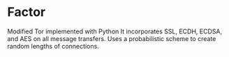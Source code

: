 # Factor
Modified Tor implemented with Python
It incorporates SSL, ECDH, ECDSA, and AES on all message transfers.
Uses a probabilistic scheme to create random lengths of connections.
